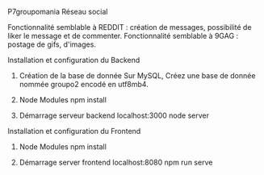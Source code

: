 P7groupomania Réseau social

Fonctionnalité semblable à REDDIT : création de messages, possibilité de liker le message et de commenter. Fonctionnalité semblable à 9GAG : postage de gifs, d'images.

Installation et configuration du Backend
1. Création de la base de donnée
Sur MySQL, Créez une base de donnée nommée groupo2 encodé en utf8mb4. 

2. Node Modules
npm install

3. Démarrage serveur backend localhost:3000
node server

Installation et configuration du Frontend
1. Node Modules
npm install

2. Démarrage server frontend localhost:8080
npm run serve

